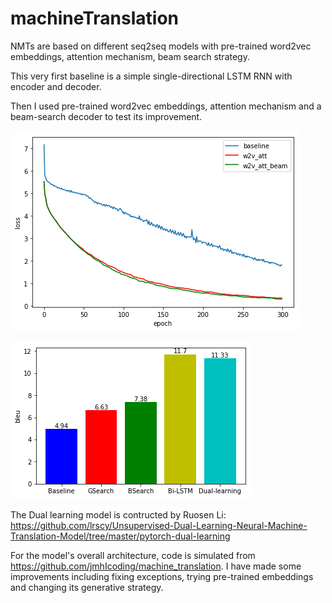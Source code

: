# machineTranslation

NMTs are based on different seq2seq models with pre-trained word2vec embeddings, attention mechanism, beam search strategy.

This very first baseline is a simple single-directional LSTM RNN with encoder and decoder.

Then I used pre-trained word2vec embeddings, attention mechanism and a beam-search decoder to test its improvement.

![image](https://github.com/James-Le/machineTranslation/blob/master/baseline_loss.png)

![image](https://github.com/James-Le/machineTranslation/blob/master/BLEU.png)

The Dual learning model is contructed by Ruosen Li: https://github.com/lrscy/Unsupervised-Dual-Learning-Neural-Machine-Translation-Model/tree/master/pytorch-dual-learning

For the model's overall architecture, code is simulated from https://github.com/jmhIcoding/machine_translation. I have made some improvements including fixing exceptions, trying pre-trained embeddings and changing its generative strategy.
